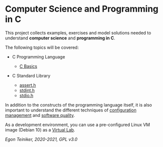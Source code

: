# Computer Science and Programming in C

This project collects examples, exercises and model solutions needed to understand 
**computer science** and **programming in C**.

The following topics will be covered:

* C Programming Language
    * [C Basics](https://github.com/teiniker/teiniker-lectures-computerscience/tree/master/c-basics)
     
* C Standard Library
    * [assert.h](https://github.com/teiniker/teiniker-lectures-computerscience/tree/master/c-std-lib/assert)
    * [stdint.h](https://github.com/teiniker/teiniker-lectures-computerscience/tree/master/c-std-lib/stdint)      
    * [stdio.h](https://github.com/teiniker/teiniker-lectures-computerscience/tree/master/c-std-lib/stdio)

In addition to the constructs of the programming language itself, it is also important to understand the different 
techniques of 
[configuration management](https://github.com/teiniker/teiniker-lectures-computerscience/tree/master/configuration-management) 
and 
[software quality](https://github.com/teiniker/teiniker-lectures-computerscience/tree/master/software-quality).

As a development environment, you can use a pre-configured Linux VM image 
(Debian 10) as a [Virtual Lab](https://drive.google.com/drive/folders/1AzsF4Mvh1HJ8k6OW5W5hQ5CF0HdqA51l).         

*Egon Teiniker, 2020-2021, GPL v3.0*         
